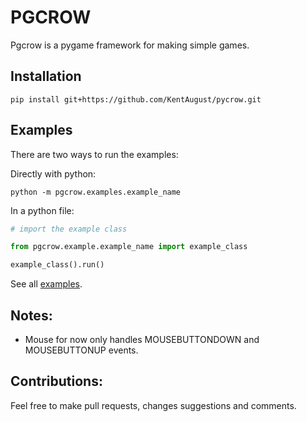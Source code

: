 # PGCROW
Pgcrow is a pygame framework for making simple games.

## Installation
```
pip install git+https://github.com/KentAugust/pycrow.git
```

## Examples
There are two ways to run the examples:

Directly with python:
```
python -m pgcrow.examples.example_name
```
In a python file:
```python
# import the example class

from pgcrow.example.example_name import example_class

example_class().run()
```

See all [examples](https://github.com/KentAugust/pycrow/tree/main/examples).
## Notes:
- Mouse for now only handles MOUSEBUTTONDOWN and MOUSEBUTTONUP events.

## Contributions:
Feel free to make pull requests, changes suggestions and comments.

